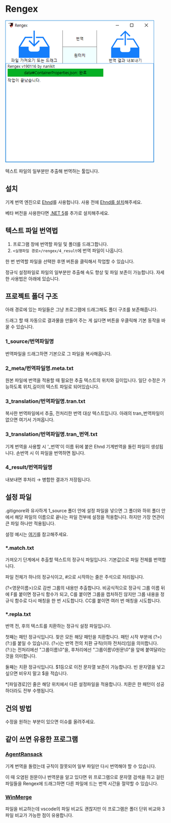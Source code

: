 ﻿# Rengex

![프로그램 창 이미지](doc/mainwindow.png)

텍스트 파일의 일부분만 추출해 번역하는 툴입니다.

## 설치

기계 번역 엔진으로 [Ehnd](https://github.com/sokcuri/ehnd)를 사용헙니다.
사용 전에 [Ehnd를 설치](https://blog.naver.com/PostView.nhn?blogId=sokcuri&logNo=220301117949)해주세요.

베타 버전을 사용한다면 [.NET 5](https://dotnet.microsoft.com/download/dotnet/thank-you/runtime-desktop-5.0.9-windows-x64-installer)를 추가로 설치해주세요.

## 텍스트 파일 번역법

1. 프로그램 창에 번역할 파일 및 폴더를 드래그합니다.
2. `<실행파일 경로>/rengex/4_result`에 번역 파일이 나옵니다.

한 번 번역할 파일을 선택한 후엔 버튼을 클릭해서 작업할 수 있습니다.

정규식 설정파일로 파일의 일부분만 추출해 속도 향상 및 파일 보존이 가능합니다. 자세한 사용법은 아래에 있습니다.

## 프로젝트 폴더 구조

아래 경로에 있는 파일들은 그냥 프로그램에 드래그해도 폴더 구조를 보존해줍니다.

드래그 할 때 자동으로 결과물을 만들어 주는 게 싫다면 버튼을 우클릭해 기본 동작을 바꿀 수 있습니다.

### 1_source/번역파일명
번역파일을 드래그하면 기본으로 그 파일을 복사해옵니다.

### 2_meta/번역파일명.meta.txt
원본 파일에 번역을 적용할 때 필요한 추출 텍스트의 위치와 길이입니다.
일단 수정은 가능하도록 위치,길이의 텍스트 파일로 되어있습니다.

### 3_translation/번역파일명.tran.txt
복사한 번역파일에서 추출, 전처리한 번역 대상 텍스트입니다.
아래의 tran_번역파일이 없으면 여기서 가져옵니다.

### 3_translation/번역파일명.tran_번역.txt
기계 번역을 사용할 시 '_번역'이 이름 뒤에 붙은 Ehnd 기계번역을 돌린 파일이 생성됩니다.
손번역 시 이 파일을 번역하면 됩니다.

### 4_result/번역파일명
내보내면 후처리 → 병합한 결과가 저장됩니다.

## 설정 파일

.gitignore와 유사하게 1_source 폴더 안에 설정 파일을 넣으면 그 폴더와 하위 폴더 안에서
해당 파일의 이름으로 끝나는 파일 전부에 설정을 적용합니다. 하지만 가장 연관이 큰 파일 하나만 적용됩니다.

설정 예시는 [여기](https://github.com/nanikit/rengex-config)를 참고해주세요.

### *.match.txt

가져오기 단계에서 추출할 텍스트의 정규식 파일입니다.
기본값으로 파일 전체를 번역합니다.

파일 전체가 하나의 정규식이고, #으로 시작하는 줄은 주석으로 처리됩니다.

(?<영문이름>)으로 감싼 그룹의 내용만 추출합니다.
비공식적으로 정규식 그룹 이름 뒤에 F를 붙이면 정규식 함수가 되고, C를 붙이면 그룹을 캡처하진 않지만 그룹 내용을 정규식 함수로 다시 매칭을 한 번 시도합니다. CC를 붙이면 여러 번 매칭을 시도합니다.

### *.repla.txt

번역 전, 후의 텍스트를 치환하는 정규식 설정 파일입니다.

첫째는 패턴 정규식입니다. 찾은 모든 해당 패턴을 치환합니다.
패턴 시작 부분에 (?=)(?:)를 붙일 수 있습니다.
(?=)는 번역 전의 치환 규칙(이하 전처리)임을 의미합니다.
(?:)는 전처리에선 "그룹이름\0"을, 후처리에선 "그룹이름\0원문\0"을 앞에 붙여달라는 것을 의미합니다.

둘째는 치환 정규식입니다. $1등으로 이전 문자열 보존이 가능합니다.
빈 문자열을 넣고 싶으면 비우지 말고 $을 적습니다.

*[파일경로]인 줄은 해당 위치에서 다른 설정파일을 적용합니다.
치환은 한 패턴이 성공하더라도 전부 수행됩니다.

## 건의 방법

수정을 원하는 부분이 있으면 이슈를 올려주세요.

## 같이 쓰면 유용한 프로그램

### [AgentRansack](https://www.mythicsoft.com/agentransack/)

기계 번역을 돌렸는데 규칙이 잘못되어 일부 파일만 다시 번역해야 할 수 있습니다.

이 때 오염된 원문이나 번역문을 알고 있다면 위 프로그램으로 문자열 검색을 하고 걸린 파일들을 Rengex에 드래그하면 다른 파일에 드는 번역 시간을 절약할 수 있습니다.

### [WinMerge](http://winmerge.org/)

파일을 비교하는데 vscode의 파일 비교도 괜찮지만 이 프로그램은 폴더 단위 비교와 3파일 비교가 가능한 점이 유용합니다.
